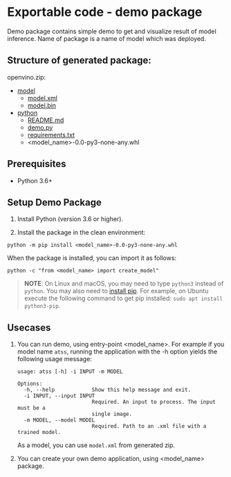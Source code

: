 # Exportable code - demo package

Demo package contains simple demo to get and visualize result of model inference.
Name of package is a name of model which was deployed.

## Structure of generated package:

openvino.zip:

  * [model](../model)
    * [model.xml](../model/model.xml)
    * [model.bin](../model/model.bin)
  * [python](.)
    * [README.md](./README.md)
    * [demo.py](./demo.py)
    * [requirements.txt](./requirements.txt)
    * <model_name>-0.0-py3-none-any.whl


## Prerequisites
* Python 3.6+

## Setup Demo Package

1. Install Python (version 3.6 or higher).

2. Install the package in the clean environment:
```
python -m pip install <model_name>-0.0-py3-none-any.whl
```


When the package is installed, you can import it as follows:
```
python -c "from <model_name> import create_model"
```

> **NOTE**: On Linux and macOS, you may need to type `python3` instead of `python`. You may also need to [install pip](https://pip.pypa.io/en/stable/installation/).
> For example, on Ubuntu execute the following command to get pip installed: `sudo apt install python3-pip`.

## Usecases

1. You can run demo, using entry-point <model_name>. For example if you model name `atss`, running the application with the -h option yields the following usage message:
   ```
   usage: atss [-h] -i INPUT -m MODEL

   Options:
     -h, --help            Show this help message and exit.
     -i INPUT, --input INPUT
                           Required. An input to process. The input must be a
                           single image.
     -m MODEL, --model MODEL
                           Required. Path to an .xml file with a trained model.
   ```

   As a model, you can use `model.xml` from generated zip.

2. You can create your own demo application, using <model_name> package.